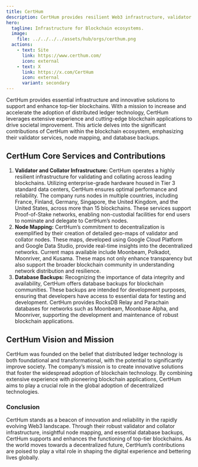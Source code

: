 ```yaml
---
title: CertHum
description: CertHum provides resilient Web3 infrastructure, validator services, node mapping, and database backups for top-tier blockchains globally.
hero:
  tagline: Infrastructure for Blockchain ecosystems.
  image: 
    file: ../../../../assets/hub/orgs/certhum.png
  actions:
    - text: Site
      link: https://www.certhum.com/
      icon: external
    - text: X
      link: https://x.com/CertHum
      icon: external
      variant: secondary
---
```


CertHum provides essential infrastructure and innovative solutions to support and enhance top-tier blockchains. With a mission to increase and accelerate the adoption of distributed ledger technology, CertHum leverages extensive experience and cutting-edge blockchain applications to drive societal improvement. This article delves into the significant contributions of CertHum within the blockchain ecosystem, emphasizing their validator services, node mapping, and database backups.

## CertHum Core Services and Contributions
1. **Validator and Collator Infrastructure:** CertHum operates a highly resilient infrastructure for validating and collating across leading blockchains. Utilizing enterprise-grade hardware housed in Tier 3 standard data centers, CertHum ensures optimal performance and reliability. The company runs nodes in multiple countries, including France, Finland, Germany, Singapore, the United Kingdom, and the United States, across more than 15 blockchains. These services support Proof-of-Stake networks, enabling non-custodial facilities for end users to nominate and delegate to CertHum’s nodes.
2. **Node Mapping:** CertHum’s commitment to decentralization is exemplified by their creation of detailed geo-maps of validator and collator nodes. These maps, developed using Google Cloud Platform and Google Data Studio, provide real-time insights into the decentralized networks. Current maps available include Moonbeam, Polkadot, Moonriver, and Kusama. These maps not only enhance transparency but also support the broader blockchain community in understanding network distribution and resilience.
3. **Database Backups:** Recognizing the importance of data integrity and availability, CertHum offers database backups for blockchain communities. These backups are intended for development purposes, ensuring that developers have access to essential data for testing and development. CertHum provides RocksDB Relay and Parachain databases for networks such as Moonbeam, Moonbase Alpha, and Moonriver, supporting the development and maintenance of robust blockchain applications.

## CertHum Vision and Mission
CertHum was founded on the belief that distributed ledger technology is both foundational and transformational, with the potential to significantly improve society. The company’s mission is to create innovative solutions that foster the widespread adoption of blockchain technology. By combining extensive experience with pioneering blockchain applications, CertHum aims to play a crucial role in the global adoption of decentralized technologies.

### Conclusion
CertHum stands as a beacon of innovation and reliability in the rapidly evolving Web3 landscape. Through their robust validator and collator infrastructure, insightful node mapping, and essential database backups, CertHum supports and enhances the functioning of top-tier blockchains. As the world moves towards a decentralized future, CertHum’s contributions are poised to play a vital role in shaping the digital experience and bettering lives globally.
